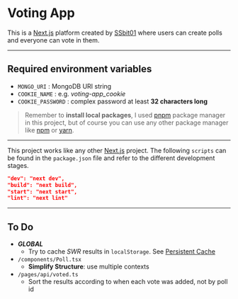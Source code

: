 # Voting App

This is a [Next.js](https://nextjs.org) platform created by [SSbit01](https://github.com/SSbit01) where users can create polls and everyone can vote in them.

---

## Required environment variables

- `MONGO_URI`
: MongoDB URI string
- `COOKIE_NAME`
: e.g. *voting-app_cookie*
- `COOKIE_PASSWORD`
: complex password at least **32 characters long**

> Remember to **install local packages**, I used [pnpm](https://pnpm.io/) package manager in this project, but of course you can use any other package manager like [npm](https://www.npmjs.com/) or [yarn](https://yarnpkg.com/).

---

This project works like any other [Next.js](https://nextjs.org/) project. The following `scripts` can be found in the `package.json` file and refer to the different development stages.

```json
"dev": "next dev",
"build": "next build",
"start": "next start",
"lint": "next lint"
```

---

## To Do

- ***GLOBAL***
  - Try to cache *SWR* results in `localStorage`. See [Persistent Cache](https://swr.vercel.app/docs/advanced/cache#localstorage-based-persistent-cache)
- `/components/Poll.tsx`
  - **Simplify Structure**: use multiple contexts
- `/pages/api/voted.ts`
  - Sort the results according to when each vote was added, not by poll id
